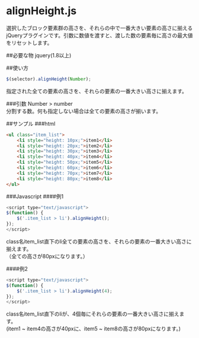 alignHeight.js
==============

選択したブロック要素群の高さを、それらの中で一番大きい要素の高さに揃えるjQueryプラグインです。引数に数値を渡すと、渡した数の要素毎に高さの最大値をリセットします。  

##必要な物
jquery(1.8以上)


##使い方
```js
$(selector).alignHeight(Number);
```

指定された全ての要素の高さを、それらの要素の一番大きい高さに揃えます。

###引数
Number > number  
分割する数。何も指定しない場合は全ての要素の高さが揃います。

##サンプル
###html
```html
<ul class="item_list">
	<li style="height: 10px;">item1</li>
	<li style="height: 20px;">item2</li>
	<li style="height: 30px;">item3</li>
	<li style="height: 40px;">item4</li>
	<li style="height: 50px;">item5</li>
	<li style="height: 60px;">item6</li>
	<li style="height: 70px;">item7</li>
	<li style="height: 80px;">item8</li>
</ul>
```

###Javascript
####例1
```js
<script type="text/javascript">
$(function() {
	$('.item_list > li').alignHeight();
});
</script>
```
class名item_list直下のli全ての要素の高さを、それらの要素の一番大きい高さに揃えます。  
（全ての高さが80pxになります。）  


####例2
```js
<script type="text/javascript">
$(function() {
	$('.item_list > li').alignHeight(4);
});
</script>
```
class名item_list直下のliが、4個毎にそれらの要素の一番大きい高さに揃えます。  
(item1 ~ item4の高さが40pxに、item5 ~ item8の高さが80pxになります。)